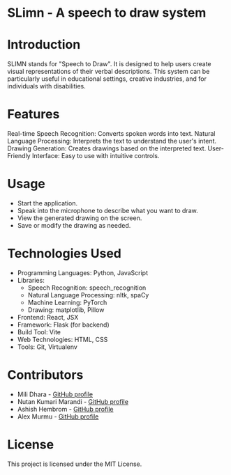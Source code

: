 # SLimn - A speech to draw system

# Introduction
SLIMN stands for "Speech to Draw". It is designed to help users create visual representations of their verbal descriptions. This system can be particularly useful in educational settings, creative industries, and for individuals with disabilities.

# Features
Real-time Speech Recognition: Converts spoken words into text.
Natural Language Processing: Interprets the text to understand the user's intent.
Drawing Generation: Creates drawings based on the interpreted text.
User-Friendly Interface: Easy to use with intuitive controls.

# Usage
- Start the application.
- Speak into the microphone to describe what you want to draw.
- View the generated drawing on the screen.
- Save or modify the drawing as needed.

# Technologies Used
- Programming Languages: Python, JavaScript
- Libraries:
  - Speech Recognition: speech_recognition
  - Natural Language Processing: nltk, spaCy
  - Machine Learning: PyTorch
  - Drawing: matplotlib, Pillow
- Frontend: React, JSX
- Framework: Flask (for backend)
- Build Tool: Vite
- Web Technologies: HTML, CSS
- Tools: Git, Virtualenv

# Contributors
- Mili Dhara - [GitHub profile](https://github.com/mili-dhara)
- Nutan Kumari Marandi - [GitHub profile](https://github.com/Nutan-Kumari-Marandi)
- Ashish Hembrom - [GitHub profile](https://github.com/Ander-z)
- Alex Murmu - [GitHub profile](https://github.com/Alex-Murmu)

# License
This project is licensed under the MIT License.

